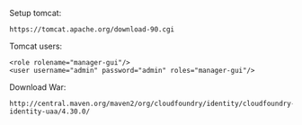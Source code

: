 Setup tomcat:
```
https://tomcat.apache.org/download-90.cgi
```

Tomcat users:
```
<role rolename="manager-gui"/>
<user username="admin" password="admin" roles="manager-gui"/>
```



Download War:
```
http://central.maven.org/maven2/org/cloudfoundry/identity/cloudfoundry-identity-uaa/4.30.0/
```
